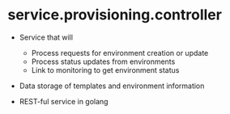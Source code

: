# service.provisioning.controller

* Service that will
  * Process requests for environment creation or update
  * Process status updates from environments
  * Link to monitoring to get environment status
* Data storage of templates and environment information

* REST-ful service in golang